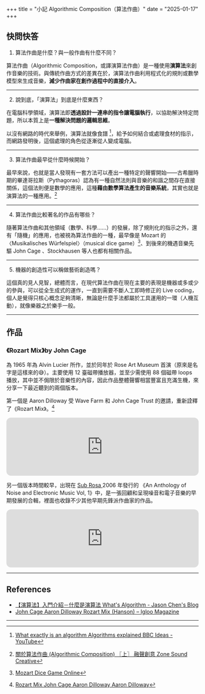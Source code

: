 +++
title = "小記 Algorithmic Composition（算法作曲）"
date = "2025-01-17"
+++

## 快問快答

1. 算法作曲是什麼？與一般作曲有什麼不同？

算法作曲（Algorithmic Composition，或譯演算法作曲）是一種使用**演算法**來創作音樂的技術。與傳統作曲方式的差異在於，演算法作曲利用程式化的規則或數學模型來生成音樂，**減少作曲家在創作過程中的直接介入**。

---

2. 說到底，「演算法」到底是什麼東西？

在電腦科學領域，演算法即**透過設計一連串的指令讓電腦執行**，以協助解決特定問題，所以本質上是**一種解決問題的邏輯思維**。

以沒有網路的時代來舉例，演算法就像食譜 [^1]，給予如何結合或處理食材的指示，而網路發明後，這個處理的角色從逐漸從人變成電腦。

---

3. 算法作曲最早從什麼時候開始？

最早來說，也就是當人發現有一套方法可以產出一種特定的聲響開始——古希臘時期的畢達哥拉斯（Pythagoras）認為有一種自然法則與音樂的和諧之間存在直接關係，這個法則便是數學的應用，這種**藉由數學算法產生的音樂系統**，其實也就是演算法的一種應用。[^2]

---

4. 算法作曲比較著名的作品有哪些？

隨著算法作曲和其他領域（數學、科學……）的發展，除了規則化的指示之外，還有「隨機」的應用，也被視為算法作曲的一種，最早像是 Mozart 的〈Musikalisches Würfelspiel〉（musical dice game）[^3]、到後來的機遇音樂先驅 John Cage 、Stockhausen 等人也都有相關作品。 

---

5. 機器的創造性可以稱做藝術創造嗎？

這個真的見人見智，總體而言，在現代算法作曲在現在主要的表現是機器或多或少的參與，可以從全生成式的運作，一直到需要不斷人工即時修正的 Live coding，個人是覺得只核心概念足夠清晰，無論是什麼手法都屬於工具運用的一環（人機互動），就像樂器之於樂手一般。

---

## 作品

### 《Rozart Mix》by John Cage

為 1965 年為 Alvin Lucier 所作，並於同年於 Rose Art Museum 首演（原來是名字是這樣來的😅）。主要使用 12 臺磁帶播放器，並至少需使用 88 個磁帶 loops 播放，其中並不侷限於音樂性的內容，因此作品整體聲響相當豐富且充滿生機，來分享一下最近聽到的兩個版本。

第一個是 Aaron Dilloway 受 Wave Farm 和 John Cage Trust 的邀請，重新詮釋了《Rozart Mix》。[^4]

<iframe style="border-radius:12px" src="https://open.spotify.com/embed/track/6ZxbVoOmp9aDPkx5DJPzas?utm_source=generator" width="100%" height="152" frameBorder="0" allowfullscreen="" allow="autoplay; clipboard-write; encrypted-media; fullscreen; picture-in-picture" loading="lazy"></iframe>

另一個版本時間較早，出現在 [Sub Rosa ](https://subrosalabel.bandcamp.com/music)2006 年發行的 《An Anthology of Noise and Electronic Music Vol, 1》中，是一張回顧和呈現噪音和電子音樂的早期發展的合輯，裡面也收錄不少其他早期先鋒派作曲家的作品。


<iframe style="border-radius:12px" src="https://open.spotify.com/embed/track/3K0C1dotBpSBW594QvFLt5?utm_source=generator" width="100%" height="152" frameBorder="0" allowfullscreen="" allow="autoplay; clipboard-write; encrypted-media; fullscreen; picture-in-picture" loading="lazy"></iframe>

---

## References

- [【演算法】入門介紹－什麼是演算法 What's Algorithm - Jason Chen's Blog](https://jason-chen-1992.weebly.com/home/-whats-algorithm)
- [John Cage  Aaron Dilloway  Rozart Mix (Hanson) – Igloo Magazine](https://igloomag.com/features/john-cage-aaron-dilloway-rozart-mix-hanson)

<hr>

[^1]: [What exactly is an algorithm Algorithms explained  BBC Ideas - YouTube](https://www.youtube.com/watch?v=ZnBF2GeAKbo)
[^2]: [關於算法作曲 (Algorithmic Composition) 〖上〗  融聲創意 Zone Sound Creative](https://zonesoundcreative.com/algorithmic-composition-1/)
[^3]: [Mozart Dice Game Online](https://www.playonlinedicegames.com/mozart)
[^4]: [Rozart Mix  John Cage  Aaron Dilloway  Aaron Dilloway](https://aarondilloway.bandcamp.com/album/rozart-mix)